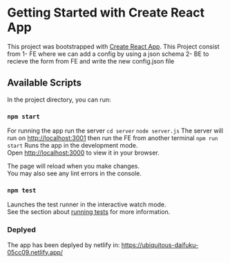# Getting Started with Create React App

This project was bootstrapped with [Create React App](https://github.com/facebook/create-react-app).
This Project consist from 
 1- FE where we can add a config by using a json schema
 2- BE to recieve the form from FE and write the new config.json file

## Available Scripts

In the project directory, you can run:

### `npm start`

For running the app run the server
```cd server```
```node server.js```
The server will run on [http://localhost:3001](http://localhost:3001) 
then run the FE from another terminal
```npm run start```
Runs the app in the development mode.\
Open [http://localhost:3000](http://localhost:3000) to view it in your browser.


The page will reload when you make changes.\
You may also see any lint errors in the console.

### `npm test`

Launches the test runner in the interactive watch mode.\
See the section about [running tests](https://facebook.github.io/create-react-app/docs/running-tests) for more information.

### Deplyed
The app has been deplyed by netlify in: https://ubiquitous-daifuku-05cc09.netlify.app/